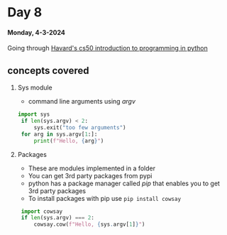 # Day 8

#### Monday, 4-3-2024

Going through [Havard's cs50 introduction to programming in python]('https://www.youtube.com/watch?v=nLRL_NcnK-4')

## concepts covered

1. Sys module

   - command line arguments using _argv_

   ```python
   import sys
    if len(sys.argv) < 2:
        sys.exit("too few arguments")
    for arg in sys.argv[1:]:
        print(f"Hello, {arg}")
   ```

2. Packages
   - These are modules implemented in a folder
   - You can get 3rd party packages from pypi
   - python has a package manager called _pip_ that enables you to get 3rd party packages
   - To install packages with pip use `pip install cowsay`
   ```python
    import cowsay
    if len(sys.argv) === 2:
        cowsay.cow(f"Hello, {sys.argv[1]}")
   ```
